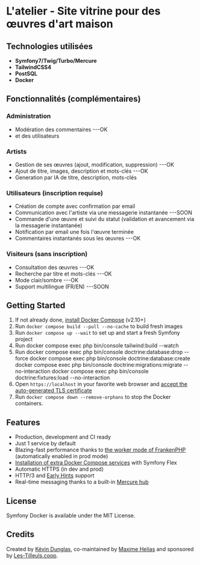 # L'atelier - Site vitrine pour des œuvres d'art maison

## Technologies utilisées
- **Symfony7/Twig/Turbo/Mercure**
- **TailwindCSS4**
- **PostSQL**
- **Docker**

## Fonctionnalités (complémentaires)

### Administration
- Modération des commentaires ---OK
- et des utilisateurs

### Artists
- Gestion de ses œuvres (ajout, modification, suppression) ---OK
- Ajout de titre, images, description et mots-clés ---OK
- Generation par IA de titre, description, mots-clés

### Utilisateurs (inscription requise)
- Création de compte avec confirmation par email
- Communication avec l'artiste via une messagerie instantanée ---SOON
- Commande d'une œuvre et suivi du statut (validation et avancement via la messagerie instantanée)
- Notification par email une fois l'œuvre terminée
- Commentaires instantanés sous les œuvres ---OK

### Visiteurs (sans inscription)
- Consultation des œuvres ---OK
- Recherche par titre et mots-clés ---OK
- Mode clair/sombre ---OK
- Support multilingue (FR/EN) ---SOON

## Getting Started

1. If not already done, [install Docker Compose](https://docs.docker.com/compose/install/) (v2.10+)
2. Run `docker compose build --pull --no-cache` to build fresh images
3. Run `docker compose up --wait` to set up and start a fresh Symfony project
4. Run docker compose exec php bin/console tailwind:build --watch
6. Run docker compose exec php bin/console doctrine:database:drop --force
        docker compose exec php bin/console doctrine:database:create
        docker compose exec php bin/console doctrine:migrations:migrate --no-interaction
        docker compose exec php bin/console doctrine:fixtures:load --no-interaction
4. Open `https://localhost` in your favorite web browser and [accept the auto-generated TLS certificate](https://stackoverflow.com/a/15076602/1352334)
5. Run `docker compose down --remove-orphans` to stop the Docker containers.

## Features

* Production, development and CI ready
* Just 1 service by default
* Blazing-fast performance thanks to [the worker mode of FrankenPHP](https://github.com/dunglas/frankenphp/blob/main/docs/worker.md) (automatically enabled in prod mode)
* [Installation of extra Docker Compose services](docs/extra-services.md) with Symfony Flex
* Automatic HTTPS (in dev and prod)
* HTTP/3 and [Early Hints](https://symfony.com/blog/new-in-symfony-6-3-early-hints) support
* Real-time messaging thanks to a built-in [Mercure hub](https://symfony.com/doc/current/mercure.html)

## License

Symfony Docker is available under the MIT License.

## Credits

Created by [Kévin Dunglas](https://dunglas.dev), co-maintained by [Maxime Helias](https://twitter.com/maxhelias) and sponsored by [Les-Tilleuls.coop](https://les-tilleuls.coop).
